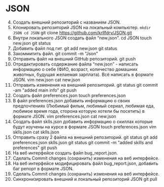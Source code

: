 # JSON
 4. Создать внешний репозиторий c названием JSON. 
 5. Клонировать репозиторий JSON на локальный компьютер. 
`mkdir JSON
cd JSON`
git clone https://github.com/krllfdrv/JSON.git
 6. Внутри локального JSON создать файл “new.json”. 
cd JSON
touch new.json
git status
 7. Добавить файл под гит. 
git add new.json
git status
 8. Закоммитить файл.
git commit -m "Json" 
 9. Отправить файл на внешний GitHub репозиторий. 
git push
 10. Отредактировать содержание файла “new.json” - написать информацию о себе (ФИО, возраст, количество домашних животных, будущая желаемая зарплата). Всё написать в формате JSON.
vim new.json
cat new.json 
 11. Отправить изменения на внешний репозиторий. 
git status
git commit -am "added main info"
git push
 12. Создать файл preferences.json 
touch preferences.json
 13. В файл preferences.json добавить информацию о своих предпочтениях (Любимый фильм, любимый сериал, любимая еда, любимое время года, сторона которую хотели бы посетить) в формате JSON. 
vim preferences.json
cat new.json 
 14. Создать файл sklls.json добавить информацию о скиллах которые будут изучены на курсе в формате JSON 
touch preferences.json
vim sklls.json
cat sklls.json
 15. Отправить сразу 2 файла на внешний репозиторий.
git status
git add  preferences.json sklls.json
git status
git commit -m "added skills and preferences"
git push
 16. На веб интерфейсе создать файл bug_report.json. 
 17. Сделать Commit changes (сохранить) изменения на веб интерфейсе. 
 18. На веб интерфейсе модифицировать файл bug_report.json, добавить баг репорт в формате JSON. 
 19. Сделать Commit changes (сохранить) изменения на веб интерфейсе. 
 20. Синхронизировать внешний и локальный репозиторий JSON 
git pull
